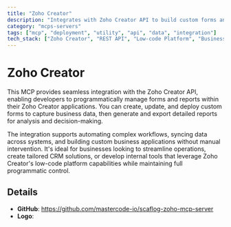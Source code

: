```yaml
---
title: "Zoho Creator"
description: "Integrates with Zoho Creator API to build custom forms and generate detailed reports for business applications."
category: "mcps-servers"
tags: ["mcp", "deployment", "utility", "api", "data", "integration"]
tech_stack: ["Zoho Creator", "REST API", "Low-code Platform", "Business Applications", "Data Management"]
---
```


# Zoho Creator

This MCP provides seamless integration with the Zoho Creator API, enabling developers to programmatically manage forms and reports within their Zoho Creator applications. You can create, update, and deploy custom forms to capture business data, then generate and export detailed reports for analysis and decision-making.

The integration supports automating complex workflows, syncing data across systems, and building custom business applications without manual intervention. It's ideal for businesses looking to streamline operations, create tailored CRM solutions, or develop internal tools that leverage Zoho Creator's low-code platform capabilities while maintaining full programmatic control.

## Details

- **GitHub**: https://github.com/mastercode-io/scaflog-zoho-mcp-server
- **Logo**: 
